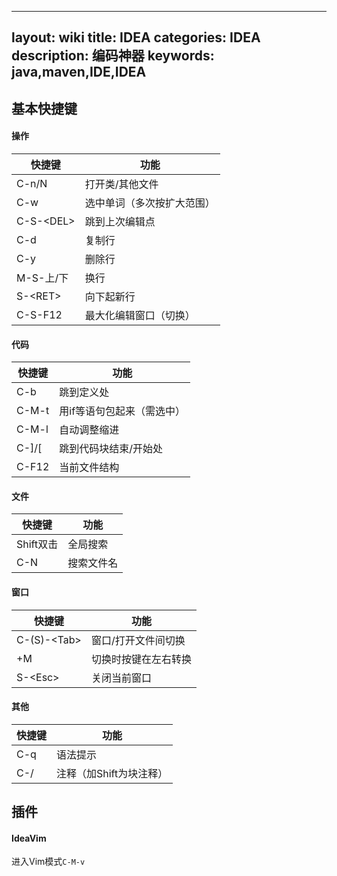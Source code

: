 
---
layout: wiki
title: IDEA
categories: IDEA
description: 编码神器
keywords: java,maven,IDE,IDEA
---
## 基本快捷键
#### 操作

| 快捷键             | 功能                        |
| ----------------- | -------------------------- |
| C-n/N             | 打开类/其他文件               |
| C-w               | 选中单词（多次按扩大范围）      |
| C-S-\<DEL>         | 跳到上次编辑点                |
| C-d               | 复制行                      |
| C-y               | 删除行                       |
| M-S-上/下          | 换行                        |
| S-\<RET>           | 向下起新行                   |
| C-S-F12           | 最大化编辑窗口（切换）          |

#### 代码

| 快捷键             | 功能                        |
| ----------------- | -------------------------- |
| C-b               | 跳到定义处                   |
| C-M-t             | 用if等语句包起来（需选中）      |
| C-M-l             | 自动调整缩进                 |
| C-]/[             | 跳到代码块结束/开始处          |
| C-F12             | 当前文件结构                 |

#### 文件

| 快捷键             | 功能                        |
| ----------------- | -------------------------- |
| Shift双击          | 全局搜索                    |
| C-N               | 搜索文件名                   |


#### 窗口

| 快捷键             | 功能                        |
| ----------------- | -------------------------- |
| C-(S)-\<Tab>      | 窗口/打开文件间切换           |
| +M                | 切换时按<Alt>键在左右转换      |
| S-\<Esc>          | 关闭当前窗口                |

#### 其他

| 快捷键             | 功能                        |
| ----------------- | -------------------------- |
| C-q               | 语法提示                     |
| C-/               | 注释（加Shift为块注释）        |

## 插件

#### IdeaVim
进入Vim模式`C-M-v`